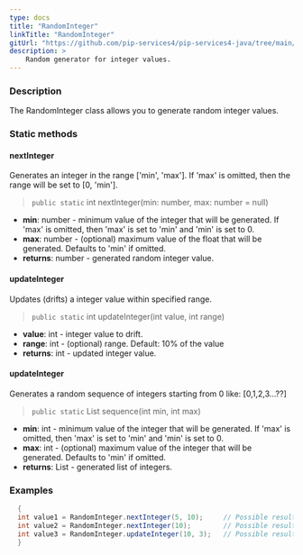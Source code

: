 ```yaml
---
type: docs
title: "RandomInteger"
linkTitle: "RandomInteger"
gitUrl: "https://github.com/pip-services4/pip-services4-java/tree/main/pip-services4-data-java"
description: >
    Random generator for integer values.
---
```


### Description

The RandomInteger class allows you to generate random integer values.

### Static methods

#### nextInteger
Generates an integer in the range ['min', 'max']. If 'max' is omitted, then the range will be set to [0, 'min'].

> `public static` int nextInteger(min: number, max: number = null)

- **min**: number - minimum value of the integer that will be generated. 
If 'max' is omitted, then 'max' is set to 'min' and 'min' is set to 0.
- **max**: number - (optional) maximum value of the float that will be generated. Defaults to 'min' if omitted.
- **returns**: number - generated random integer value.

#### updateInteger
Updates (drifts) a integer value within specified range.

> `public static` int updateInteger(int value, int range)

- **value**: int - integer value to drift.
- **range**: int - (optional) range. Default: 10% of the value
- **returns**: int - updated integer value.

#### updateInteger
Generates a random sequence of integers starting from 0 like: [0,1,2,3...??]

> `public static` List<Integer> sequence(int min, int max)

- **min**: int - minimum value of the integer that will be generated. If 'max' is omitted, then 'max' is set to 'min' and 'min' is set to 0.
- **max**: int - (optional) maximum value of the integer that will be generated. Defaults to 'min' if omitted.
- **returns**: List<Integer> - generated list of integers.

### Examples

```java
  {
  int value1 = RandomInteger.nextInteger(5, 10);     // Possible result: 7
  int value2 = RandomInteger.nextInteger(10);        // Possible result: 3
  int value3 = RandomInteger.updateInteger(10, 3);   // Possible result: 9
  }
```
